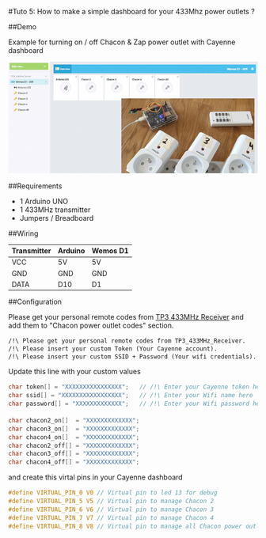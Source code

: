 #Tuto 5: How to make a simple dashboard for your 433Mhz power outlets ?

##Demo

Example for turning on / off Chacon & Zap power outlet with Cayenne dashboard

![How to send 433MHz RF codes to power outlets ?](overview.gif)

##Requirements
- 1 Arduino UNO
- 1 433MHz transmitter
- Jumpers / Breadboard

##Wiring

| Transmitter | Arduino   | Wemos D1
|-------------|-----------|----------
| VCC         | 5V        | 5V
| GND         | GND       | GND
| DATA        | D10       | D1

##Configuration

Please get your personal remote codes from [TP3 433MHz Receiver](../TP3_433MHz_Receiver) and add them to "Chacon power outlet codes" section.
  
```
/!\ Please get your personal remote codes from TP3_433MHz_Receiver.
/!\ Please insert your custom Token (Your Cayenne account).
/!\ Please insert your custom SSID + Password (Your wifi credentials).
```

Update this line with your custom values

```c
char token[] = "XXXXXXXXXXXXXXXX";   // /!\ Enter your Cayenne token here
char ssid[] = "XXXXXXXXXXXXXXXXX";   // /!\ Enter your Wifi name here
char password[] = "XXXXXXXXXXXXX";   // /!\ Enter your Wifi password here

char chacon2_on[]  = "XXXXXXXXXXXXX";
char chacon3_on[]  = "XXXXXXXXXXXXX";
char chacon4_on[]  = "XXXXXXXXXXXXX";
char chacon2_off[] = "XXXXXXXXXXXXX";
char chacon3_off[] = "XXXXXXXXXXXXX";
char chacon4_off[] = "XXXXXXXXXXXXX";
```

and create this virtal pins in your Cayenne dashboard

```c
#define VIRTUAL_PIN_0 V0 // Virtual pin to led 13 for debug
#define VIRTUAL_PIN_5 V5 // Virtual pin to manage Chacon 2
#define VIRTUAL_PIN_6 V6 // Virtual pin to manage Chacon 3
#define VIRTUAL_PIN_7 V7 // Virtual pin to manage Chacon 4
#define VIRTUAL_PIN_8 V8 // Virtual pin to manage all Chacon power outlet
```
